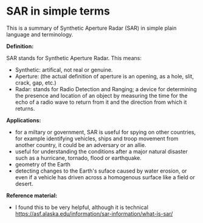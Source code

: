 # SAR in simple terms
This is a summary of Synthetic Aperture Radar (SAR) in simple plain language and terminology. 

**Definition:**

SAR stands for Synthetic Aperture Radar. This means:
- Synthetic: artifical, not real or genuine.
- Aperture: (the actual definition of aperture is an opening, as a hole, slit, crack, gap, etc.)
- Radar: stands for Radio Detection and Ranging; a device for determining the presence and location of an object by measuring the time for the echo of a radio wave to return from it and the direction from which it returns.

**Applications:**
- for a miltary or government, SAR is useful for spying on other countries, for example identifying vehicles, ships and troop movement from another country, it could be an adversary or an allie. 
- useful for understanding the conditions after a major natural disaster such as a hurricane, tornado, flood or earthquake.
- geometry of the Earth
- detecting changes to the Earth's suface caused by water erosion, or even if a vehicle has driven across a homogenous surface like a field or desert.

**Reference material:**
- I found this to be very helpful, although it is technical https://asf.alaska.edu/information/sar-information/what-is-sar/ 
